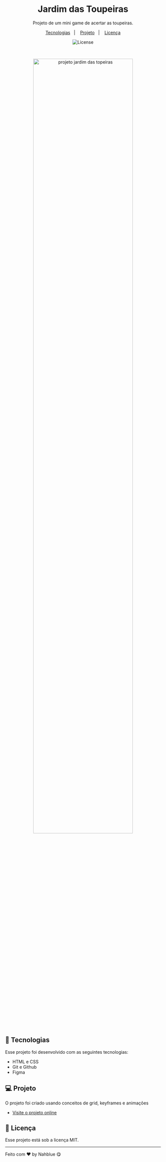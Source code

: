 <h1 align="center"> Jardim das Toupeiras </h1>

<p align="center">
Projeto de um mini game de acertar as toupeiras.<br/>
</p>

<p align="center">
  <a href="#-tecnologias">Tecnologias</a>&nbsp;&nbsp;&nbsp;|&nbsp;&nbsp;&nbsp;
  <a href="#-projeto">Projeto</a>&nbsp;&nbsp;&nbsp;|&nbsp;&nbsp;&nbsp;
  <a href="#memo-licença">Licença</a>
</p>

<p align="center">
  <img alt="License" src="https://img.shields.io/static/v1?label=license&message=MIT&color=49AA26&labelColor=000000">
</p>

<br>

<p align="center">
  <img alt="projeto jardim das topeiras" src="https://imgur.com/ddfc89c8-2b22-465f-8177-009662410f80" width="80%">
</p>

## 🚀 Tecnologias

Esse projeto foi desenvolvido com as seguintes tecnologias:

- HTML e CSS
- Git e Github
- Figma

## 💻 Projeto

O projeto foi criado usando conceitos de grid, keyframes e animações

- [Visite o projeto online](nahblue.github.io/jardim-das-toupeiras/)

## :memo: Licença

Esse projeto está sob a licença MIT.

---

Feito com ♥ by Nahblue 😋